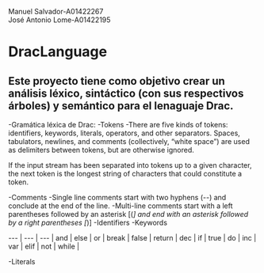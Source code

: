 Manuel Salvador-A01422267 </br>
José Antonio Lome-A01422195 </br>

# DracLanguage

## Este proyecto tiene como objetivo crear un análisis léxico, sintáctico (con sus respectivos árboles) y semántico para el lenaguaje Drac.

-Gramática léxica de Drac:
-Tokens
-There are five kinds of tokens: identifiers, keywords, literals, operators, and other separators. Spaces, tabulators, newlines, and comments (collectively, “white space”) are used as delimiters between tokens, but are otherwise ignored.

If the input stream has been separated into tokens up to a given character, the next token is the longest string of characters that could constitute a token.

-Comments
-Single line comments start with two hyphens (--) and conclude at the end of the line.
-Multi-line comments start with a left parentheses followed by an asterisk [(*] and end with an asterisk followed by a right parentheses [*)]
-Identifiers
-Keywords

--- | --- | --- |
and | else | or |
break | false | return |
dec | if | true |
do | inc | var |
elif | not | while |

-Literals
